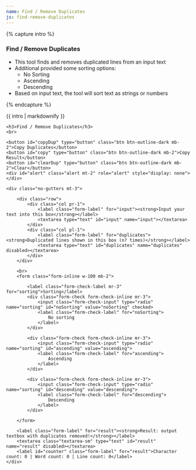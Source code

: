 ```yaml
---
name: Find / Remove Duplicates
js: find-remove-duplicates
---
```


{% capture intro %}
### Find / Remove Duplicates
<!--separator-->
- This tool finds and removes duplicated lines from an input text
- Additional provided some sorting options:
    - No Sorting
    - Ascending
    - Descending
- Based on input text, the tool will sort text as strings or numbers
<!--separator-->
{% endcapture %}

<div class="tool-wrapper mb-4">
    {{ intro | markdownify }}
</div>

<div class="tool-wrapper">

    <h3>Find / Remove Duplicates</h3>
    <br>

    <button id="copyDup" type="button" class="btn btn-outline-dark mb-2">Copy Duplicates</button>
    <button id="copy" type="button" class="btn btn-outline-dark mb-2">Copy Result</button>
    <button id="clearDup" type="button" class="btn btn-outline-dark mb-2">Clear</button>
    <div id="alert" class="alert mt-2" role="alert" style="display: none"></div>

    <div class="no-gutters mt-3">

        <div class="row">
            <div class="col pr-1">
                <label class="form-label" for="input"><strong>Input your text into this box</strong></label>
                <textarea type="text" id="input" name="input"></textarea>
            </div>
            <div class="col pl-1">
                <label class="form-label" for="duplicates"><strong>Duplicated lines shown in this box (n? times)</strong></label>
                <textarea type="text" id="duplicates" name="duplicates" disabled></textarea>
            </div>
        </div>

        <br>
        <form class="form-inline w-100 mb-2">

            <label class="form-check-label mr-3" for="sorting">Sorting</label>
            <div class="form-check form-check-inline mr-3">
                <input class="form-check-input" type="radio" name="sorting" id="noSorting" value="noSorting" checked>
                <label class="form-check-label" for="noSorting">
                    No sorting
                </label>
            </div>

            <div class="form-check form-check-inline mr-3">
                <input class="form-check-input" type="radio" name="sorting" id="ascending" value="ascending">
                <label class="form-check-label" for="ascending">
                    Ascending
                </label>
            </div>

            <div class="form-check form-check-inline mr-3">
                <input class="form-check-input" type="radio" name="sorting" id="descending" value="descending">
                <label class="form-check-label" for="descending">
                    Descending
                </label>
            </div>

        </form>

        <label class="form-label" for="result"><strong>Result: output textbox with duplicates removed!</strong></label>
        <textarea class="textarea-sm" type="text" id="result" name="result" disabled></textarea>
        <label id="counter" class="form-label" for="result">Character count: 0 | Word count: 0 | Line count: 0</label>
    </div>

</div>